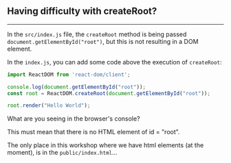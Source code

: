 ## Having difficulty with createRoot?

---

In the `src/index.js` file, the `createRoot` method is being passed `document.getElementById("root")`, but this is not resulting in a DOM element.

In the `index.js`, you can add some code above the execution of `createRoot`:

```js
import ReactDOM from 'react-dom/client';

console.log(document.getElementById("root"));
const root = ReactDOM.createRoot(document.getElementById("root"));

root.render("Hello World");
```

What are you seeing in the browser's console?

This must mean that there is no HTML element of id = "root".

The only place in this workshop where we have html elements (at the moment), is in the `public/index.html`...
